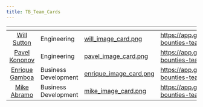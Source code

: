 ```yaml
---
title: TB_Team_Cards
---
```


<table data-card-size="large" data-view="cards" data-full-width="false"><thead><tr><th align="center"></th><th></th><th data-hidden data-card-cover data-type="files"></th><th data-hidden data-card-target data-type="content-ref"></th></tr></thead><tbody><tr><td align="center"><a href="https://app.gitbook.com/o/BGwrTsFHxhSQHPgv6nD1/s/K0Wa8Pq0phTb0SwmqL5e/~/changes/37/lightning-bounties-team/will-sutton">Will Sutton</a></td><td>Engineering</td><td><a href="../assets/will_image_card.png">will_image_card.png</a></td><td><a href="https://app.gitbook.com/o/BGwrTsFHxhSQHPgv6nD1/s/K0Wa8Pq0phTb0SwmqL5e/~/changes/37/lightning-bounties-team/will-sutton">https://app.gitbook.com/o/BGwrTsFHxhSQHPgv6nD1/s/K0Wa8Pq0phTb0SwmqL5e/~/changes/37/lightning-bounties-team/will-sutton</a></td></tr><tr><td align="center"><a href="https://app.gitbook.com/o/BGwrTsFHxhSQHPgv6nD1/s/K0Wa8Pq0phTb0SwmqL5e/~/changes/37/lightning-bounties-team/pavel-kononov">Pavel Kononov</a></td><td>Engineering</td><td><a href="../assets/pavel_image_card.png">pavel_image_card.png</a></td><td><a href="https://app.gitbook.com/o/BGwrTsFHxhSQHPgv6nD1/s/K0Wa8Pq0phTb0SwmqL5e/~/changes/37/lightning-bounties-team/pavel-kononov">https://app.gitbook.com/o/BGwrTsFHxhSQHPgv6nD1/s/K0Wa8Pq0phTb0SwmqL5e/~/changes/37/lightning-bounties-team/pavel-kononov</a></td></tr><tr><td align="center"><a href="https://app.gitbook.com/o/BGwrTsFHxhSQHPgv6nD1/s/K0Wa8Pq0phTb0SwmqL5e/~/changes/37/lightning-bounties-team/enrique-gamboa">Enrique Gamboa</a></td><td>Business Development</td><td><a href="../assets/enrique_image_card.png">enrique_image_card.png</a></td><td><a href="https://app.gitbook.com/o/BGwrTsFHxhSQHPgv6nD1/s/K0Wa8Pq0phTb0SwmqL5e/~/changes/37/lightning-bounties-team/enrique-gamboa">https://app.gitbook.com/o/BGwrTsFHxhSQHPgv6nD1/s/K0Wa8Pq0phTb0SwmqL5e/~/changes/37/lightning-bounties-team/enrique-gamboa</a></td></tr><tr><td align="center"><a href="https://app.gitbook.com/o/BGwrTsFHxhSQHPgv6nD1/s/K0Wa8Pq0phTb0SwmqL5e/~/changes/37/lightning-bounties-team/mike-abramo">Mike Abramo</a></td><td>Business Development</td><td><a href="../assets/mike_image_card.png">mike_image_card.png</a></td><td><a href="https://app.gitbook.com/o/BGwrTsFHxhSQHPgv6nD1/s/K0Wa8Pq0phTb0SwmqL5e/~/changes/37/lightning-bounties-team/mike-abramo">https://app.gitbook.com/o/BGwrTsFHxhSQHPgv6nD1/s/K0Wa8Pq0phTb0SwmqL5e/~/changes/37/lightning-bounties-team/mike-abramo</a></td></tr></tbody></table>
